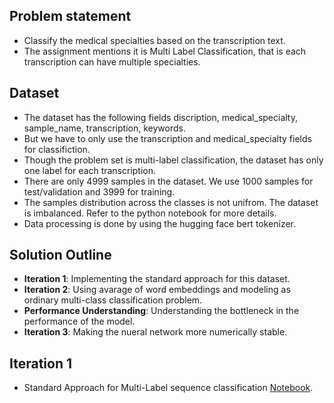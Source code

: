 ## Problem statement
- Classify the medical specialties based on the transcription text.  
- The assignment mentions it is Multi Label Classification, that is each transcription can have multiple specialties.   

## Dataset
- The dataset has the following fields discription, medical_specialty, sample_name, transcription, keywords.    
- But we have to only use the transcription and medical_specialty fields for classifiction.   
- Though the problem set is multi-label classification, the dataset has only one label for each transcription.
- There are only 4999 samples in the dataset. We use 1000 samples for test/validation and 3999 for training.
- The samples distribution across the classes is not unifrom. The dataset is imbalanced. Refer to the python notebook for more details.
- Data processing is done by using the hugging face bert tokenizer.


## Solution Outline
- **Iteration 1**: Implementing the standard approach for this dataset.
- **Iteration 2**: Using avarage of word embeddings and modeling as ordinary multi-class classification problem.
- **Performance Understanding**: Understanding the bottleneck in the performance of the model.
- **Iteration 3**: Making the nueral network more numerically stable.


## Iteration 1
- Standard Approach for Multi-Label sequence classification [Notebook](https://colab.research.google.com/github/abhimishra91/transformers-tutorials/blob/master/transformers_multi_label_classification.ipynb#scrollTo=n5vcDWvgK6o8).
